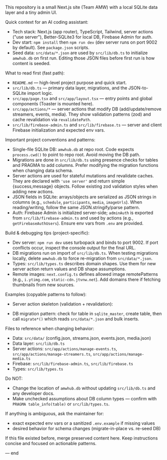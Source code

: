 This repository is a small Next.js site (Team AMW) with a local SQLite data layer and a tiny admin UI.

Quick context for an AI coding assistant:

- Tech stack: Next.js (app router), TypeScript, Tailwind, server actions ("use server"), Better-SQLite3 for local DB, Firebase Admin for auth.
- Dev start: `npm install` then `npm run dev` (dev server runs on port 9002 by default). See `package.json` scripts.
- Seed data: `src/data/*.json` are used by `src/lib/db.ts` to initialize `amwhub.db` on first run. Editing those JSON files before first run is how content is seeded.

What to read first (fast path):
- `README.md` — high-level project purpose and quick start.
- `src/lib/db.ts` — primary data layer, migrations, and the JSON-to-SQLite import logic.
- `src/app/page.tsx` and `src/app/layout.tsx` — entry points and global components (Toaster is mounted here).
- `src/app/actions/*` — server actions that modify DB (add/update/remove streamers, events, media). They show validation patterns (zod) and cache revalidation via `revalidatePath`.
- `src/lib/firebase-admin.ts` and `src/lib/firebase.ts` — server and client Firebase initialization and expected env vars.

Important project conventions and patterns:
- Single-file SQLite DB: `amwhub.db` at repo root. Code expects `process.cwd()` to point to repo root. Avoid moving the DB path.
- Migrations are done in `src/lib/db.ts` using presence checks for tables and PRAGMA to add columns. Prefer modifying the migration functions when changing data schema.
- Server actions are used for stateful mutations and revalidate caches. They are declared with `'use server'` and return simple {success,message} objects. Follow existing zod validation styles when adding new actions.
- JSON fields in SQLite: arrays/objects are serialized as JSON strings in columns (e.g., `schedule`, `participants`, `media`, `imageUrls`). When reading/writing, follow the same JSON.stringify/parse pattern.
- Auth: Firebase Admin is initialized server-side; `adminAuth` is exported from `src/lib/firebase-admin.ts` and used by actions (e.g., `getFirebaseAuthUsers`). Ensure env vars from `.env` are provided.

Build & debugging tips (project-specific):
- Dev server: `npm run dev` uses turbopack and binds to port 9002. If port conflicts occur, inspect the console output for the final URL.
- DB migrations run on import of `src/lib/db.ts`. When testing migrations locally, delete `amwhub.db` to force re-migration from `src/data/*.json`.
- Types: `src/lib/types.ts` describes domain shapes. Use them for new server action return values and DB shape assumptions.
- Remote images: `next.config.ts` defines allowed image remotePatterns (e.g., `i.ytimg.com`, `static-cdn.jtvnw.net`). Add domains there if fetching thumbnails from new sources.

Examples (copyable patterns to follow):
- Server action skeleton (validation + revalidation):

- DB migration pattern: check for table in `sqlite_master`, create table, then call `migrate*()` which reads `src/data/*.json` and bulk inserts.

Files to reference when changing behavior:
- Data: `src/data/` (config.json, streams.json, events.json, media.json)
- Data layer: `src/lib/db.ts`
- Server actions: `src/app/actions/manage-events.ts`, `src/app/actions/manage-streamers.ts`, `src/app/actions/manage-media.ts`
- Firebase: `src/lib/firebase-admin.ts`, `src/lib/firebase.ts`
- Types: `src/lib/types.ts`

Do NOT:
- Change the location of `amwhub.db` without updating `src/lib/db.ts` and any developer docs.
- Make unchecked assumptions about DB column types — confirm with `PRAGMA table_info(table)` or `src/lib/types.ts`.

If anything is ambiguous, ask the maintainer for:
- exact expected env vars or a sanitized `.env.example` if missing values
- desired behavior for schema changes (migrate-in-place vs. re-seed DB)

If this file existed before, merge preserved content here. Keep instructions concise and focused on actionable patterns.

— end
